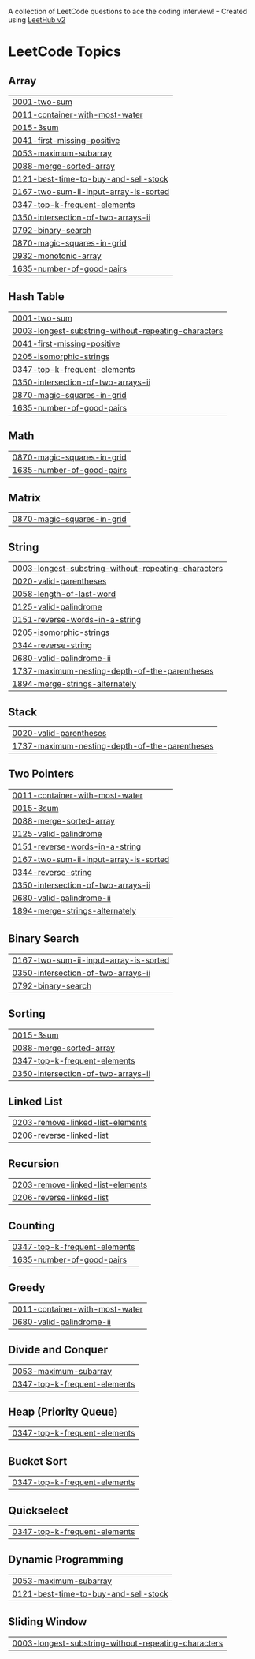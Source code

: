 A collection of LeetCode questions to ace the coding interview! - Created using [LeetHub v2](https://github.com/arunbhardwaj/LeetHub-2.0)
<!---LeetCode Topics Start-->
# LeetCode Topics
## Array
|  |
| ------- |
| [0001-two-sum](https://github.com/adityarao97/leetcode-solutions/tree/master/0001-two-sum) |
| [0011-container-with-most-water](https://github.com/adityarao97/leetcode-solutions/tree/master/0011-container-with-most-water) |
| [0015-3sum](https://github.com/adityarao97/leetcode-solutions/tree/master/0015-3sum) |
| [0041-first-missing-positive](https://github.com/adityarao97/leetcode-solutions/tree/master/0041-first-missing-positive) |
| [0053-maximum-subarray](https://github.com/adityarao97/leetcode-solutions/tree/master/0053-maximum-subarray) |
| [0088-merge-sorted-array](https://github.com/adityarao97/leetcode-solutions/tree/master/0088-merge-sorted-array) |
| [0121-best-time-to-buy-and-sell-stock](https://github.com/adityarao97/leetcode-solutions/tree/master/0121-best-time-to-buy-and-sell-stock) |
| [0167-two-sum-ii-input-array-is-sorted](https://github.com/adityarao97/leetcode-solutions/tree/master/0167-two-sum-ii-input-array-is-sorted) |
| [0347-top-k-frequent-elements](https://github.com/adityarao97/leetcode-solutions/tree/master/0347-top-k-frequent-elements) |
| [0350-intersection-of-two-arrays-ii](https://github.com/adityarao97/leetcode-solutions/tree/master/0350-intersection-of-two-arrays-ii) |
| [0792-binary-search](https://github.com/adityarao97/leetcode-solutions/tree/master/0792-binary-search) |
| [0870-magic-squares-in-grid](https://github.com/adityarao97/leetcode-solutions/tree/master/0870-magic-squares-in-grid) |
| [0932-monotonic-array](https://github.com/adityarao97/leetcode-solutions/tree/master/0932-monotonic-array) |
| [1635-number-of-good-pairs](https://github.com/adityarao97/leetcode-solutions/tree/master/1635-number-of-good-pairs) |
## Hash Table
|  |
| ------- |
| [0001-two-sum](https://github.com/adityarao97/leetcode-solutions/tree/master/0001-two-sum) |
| [0003-longest-substring-without-repeating-characters](https://github.com/adityarao97/leetcode-solutions/tree/master/0003-longest-substring-without-repeating-characters) |
| [0041-first-missing-positive](https://github.com/adityarao97/leetcode-solutions/tree/master/0041-first-missing-positive) |
| [0205-isomorphic-strings](https://github.com/adityarao97/leetcode-solutions/tree/master/0205-isomorphic-strings) |
| [0347-top-k-frequent-elements](https://github.com/adityarao97/leetcode-solutions/tree/master/0347-top-k-frequent-elements) |
| [0350-intersection-of-two-arrays-ii](https://github.com/adityarao97/leetcode-solutions/tree/master/0350-intersection-of-two-arrays-ii) |
| [0870-magic-squares-in-grid](https://github.com/adityarao97/leetcode-solutions/tree/master/0870-magic-squares-in-grid) |
| [1635-number-of-good-pairs](https://github.com/adityarao97/leetcode-solutions/tree/master/1635-number-of-good-pairs) |
## Math
|  |
| ------- |
| [0870-magic-squares-in-grid](https://github.com/adityarao97/leetcode-solutions/tree/master/0870-magic-squares-in-grid) |
| [1635-number-of-good-pairs](https://github.com/adityarao97/leetcode-solutions/tree/master/1635-number-of-good-pairs) |
## Matrix
|  |
| ------- |
| [0870-magic-squares-in-grid](https://github.com/adityarao97/leetcode-solutions/tree/master/0870-magic-squares-in-grid) |
## String
|  |
| ------- |
| [0003-longest-substring-without-repeating-characters](https://github.com/adityarao97/leetcode-solutions/tree/master/0003-longest-substring-without-repeating-characters) |
| [0020-valid-parentheses](https://github.com/adityarao97/leetcode-solutions/tree/master/0020-valid-parentheses) |
| [0058-length-of-last-word](https://github.com/adityarao97/leetcode-solutions/tree/master/0058-length-of-last-word) |
| [0125-valid-palindrome](https://github.com/adityarao97/leetcode-solutions/tree/master/0125-valid-palindrome) |
| [0151-reverse-words-in-a-string](https://github.com/adityarao97/leetcode-solutions/tree/master/0151-reverse-words-in-a-string) |
| [0205-isomorphic-strings](https://github.com/adityarao97/leetcode-solutions/tree/master/0205-isomorphic-strings) |
| [0344-reverse-string](https://github.com/adityarao97/leetcode-solutions/tree/master/0344-reverse-string) |
| [0680-valid-palindrome-ii](https://github.com/adityarao97/leetcode-solutions/tree/master/0680-valid-palindrome-ii) |
| [1737-maximum-nesting-depth-of-the-parentheses](https://github.com/adityarao97/leetcode-solutions/tree/master/1737-maximum-nesting-depth-of-the-parentheses) |
| [1894-merge-strings-alternately](https://github.com/adityarao97/leetcode-solutions/tree/master/1894-merge-strings-alternately) |
## Stack
|  |
| ------- |
| [0020-valid-parentheses](https://github.com/adityarao97/leetcode-solutions/tree/master/0020-valid-parentheses) |
| [1737-maximum-nesting-depth-of-the-parentheses](https://github.com/adityarao97/leetcode-solutions/tree/master/1737-maximum-nesting-depth-of-the-parentheses) |
## Two Pointers
|  |
| ------- |
| [0011-container-with-most-water](https://github.com/adityarao97/leetcode-solutions/tree/master/0011-container-with-most-water) |
| [0015-3sum](https://github.com/adityarao97/leetcode-solutions/tree/master/0015-3sum) |
| [0088-merge-sorted-array](https://github.com/adityarao97/leetcode-solutions/tree/master/0088-merge-sorted-array) |
| [0125-valid-palindrome](https://github.com/adityarao97/leetcode-solutions/tree/master/0125-valid-palindrome) |
| [0151-reverse-words-in-a-string](https://github.com/adityarao97/leetcode-solutions/tree/master/0151-reverse-words-in-a-string) |
| [0167-two-sum-ii-input-array-is-sorted](https://github.com/adityarao97/leetcode-solutions/tree/master/0167-two-sum-ii-input-array-is-sorted) |
| [0344-reverse-string](https://github.com/adityarao97/leetcode-solutions/tree/master/0344-reverse-string) |
| [0350-intersection-of-two-arrays-ii](https://github.com/adityarao97/leetcode-solutions/tree/master/0350-intersection-of-two-arrays-ii) |
| [0680-valid-palindrome-ii](https://github.com/adityarao97/leetcode-solutions/tree/master/0680-valid-palindrome-ii) |
| [1894-merge-strings-alternately](https://github.com/adityarao97/leetcode-solutions/tree/master/1894-merge-strings-alternately) |
## Binary Search
|  |
| ------- |
| [0167-two-sum-ii-input-array-is-sorted](https://github.com/adityarao97/leetcode-solutions/tree/master/0167-two-sum-ii-input-array-is-sorted) |
| [0350-intersection-of-two-arrays-ii](https://github.com/adityarao97/leetcode-solutions/tree/master/0350-intersection-of-two-arrays-ii) |
| [0792-binary-search](https://github.com/adityarao97/leetcode-solutions/tree/master/0792-binary-search) |
## Sorting
|  |
| ------- |
| [0015-3sum](https://github.com/adityarao97/leetcode-solutions/tree/master/0015-3sum) |
| [0088-merge-sorted-array](https://github.com/adityarao97/leetcode-solutions/tree/master/0088-merge-sorted-array) |
| [0347-top-k-frequent-elements](https://github.com/adityarao97/leetcode-solutions/tree/master/0347-top-k-frequent-elements) |
| [0350-intersection-of-two-arrays-ii](https://github.com/adityarao97/leetcode-solutions/tree/master/0350-intersection-of-two-arrays-ii) |
## Linked List
|  |
| ------- |
| [0203-remove-linked-list-elements](https://github.com/adityarao97/leetcode-solutions/tree/master/0203-remove-linked-list-elements) |
| [0206-reverse-linked-list](https://github.com/adityarao97/leetcode-solutions/tree/master/0206-reverse-linked-list) |
## Recursion
|  |
| ------- |
| [0203-remove-linked-list-elements](https://github.com/adityarao97/leetcode-solutions/tree/master/0203-remove-linked-list-elements) |
| [0206-reverse-linked-list](https://github.com/adityarao97/leetcode-solutions/tree/master/0206-reverse-linked-list) |
## Counting
|  |
| ------- |
| [0347-top-k-frequent-elements](https://github.com/adityarao97/leetcode-solutions/tree/master/0347-top-k-frequent-elements) |
| [1635-number-of-good-pairs](https://github.com/adityarao97/leetcode-solutions/tree/master/1635-number-of-good-pairs) |
## Greedy
|  |
| ------- |
| [0011-container-with-most-water](https://github.com/adityarao97/leetcode-solutions/tree/master/0011-container-with-most-water) |
| [0680-valid-palindrome-ii](https://github.com/adityarao97/leetcode-solutions/tree/master/0680-valid-palindrome-ii) |
## Divide and Conquer
|  |
| ------- |
| [0053-maximum-subarray](https://github.com/adityarao97/leetcode-solutions/tree/master/0053-maximum-subarray) |
| [0347-top-k-frequent-elements](https://github.com/adityarao97/leetcode-solutions/tree/master/0347-top-k-frequent-elements) |
## Heap (Priority Queue)
|  |
| ------- |
| [0347-top-k-frequent-elements](https://github.com/adityarao97/leetcode-solutions/tree/master/0347-top-k-frequent-elements) |
## Bucket Sort
|  |
| ------- |
| [0347-top-k-frequent-elements](https://github.com/adityarao97/leetcode-solutions/tree/master/0347-top-k-frequent-elements) |
## Quickselect
|  |
| ------- |
| [0347-top-k-frequent-elements](https://github.com/adityarao97/leetcode-solutions/tree/master/0347-top-k-frequent-elements) |
## Dynamic Programming
|  |
| ------- |
| [0053-maximum-subarray](https://github.com/adityarao97/leetcode-solutions/tree/master/0053-maximum-subarray) |
| [0121-best-time-to-buy-and-sell-stock](https://github.com/adityarao97/leetcode-solutions/tree/master/0121-best-time-to-buy-and-sell-stock) |
## Sliding Window
|  |
| ------- |
| [0003-longest-substring-without-repeating-characters](https://github.com/adityarao97/leetcode-solutions/tree/master/0003-longest-substring-without-repeating-characters) |
<!---LeetCode Topics End-->
